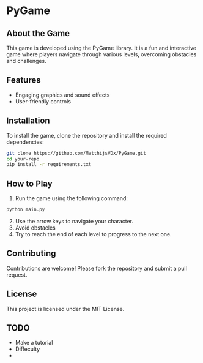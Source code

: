 # PyGame

## About the Game

This game is developed using the PyGame library. It is a fun and interactive game where players navigate through various levels, overcoming obstacles and challenges.

## Features

- Engaging graphics and sound effects
- User-friendly controls

## Installation

To install the game, clone the repository and install the required dependencies:

```bash
git clone https://github.com/MatthijsVDx/PyGame.git
cd your-repo
pip install -r requirements.txt
```

## How to Play

1. Run the game using the following command:

  ```bash
  python main.py
  ```

2. Use the arrow keys to navigate your character.
3. Avoid obstacles
4. Try to reach the end of each level to progress to the next one.

## Contributing

Contributions are welcome! Please fork the repository and submit a pull request.

## License

This project is licensed under the MIT License.

## TODO

* Make a tutorial
* Diffeculty
* 